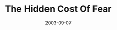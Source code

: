 ---
layout: message
category: message
series: "Fear Factor"
title: "The Hidden Cost Of Fear"
date: 2003-09-07
message_id: 207
---